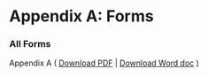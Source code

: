 # Appendix A: Forms

### All Forms <a href="#all-forms" id="all-forms"></a>

Appendix A ( [Download PDF](https://github.com/opendocsg/opendoc-family-justice-courts-practice-directions/raw/master/assets/Appendices/Appendix%20A%20\(as%20at%2015%20Oct%202024\).pdf) | [Download Word doc](https://github.com/opendocsg/opendoc-family-justice-courts-practice-directions/raw/master/assets/Appendices/Appendix%20A%20\(as%20at%2015%20Oct%202024\).docx) )
